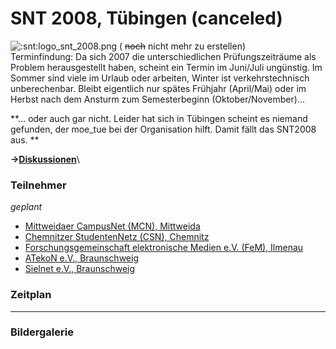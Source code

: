 # SNT 2008, Tübingen (canceled)

![:snt:logo_snt_2008.png](/snt/logo_snt_2008.png) ( ~~noch~~ nicht mehr
zu erstellen)\
Terminfindung: Da sich 2007 die unterschiedlichen Prüfungszeiträume als
Problem herausgestellt haben, scheint ein Termin im Juni/Juli ungünstig.
Im Sommer sind viele im Urlaub oder arbeiten, Winter ist
verkehrstechnisch unberechenbar. Bleibt eigentlich nur spätes Frühjahr
(April/Mai) oder im Herbst nach dem Ansturm zum Semesterbeginn
(Oktober/November)\...

**\... oder auch gar nicht. Leider hat sich in Tübingen scheint es
niemand gefunden, der moe_tue bei der Organisation hilft. Damit fällt
das SNT2008 aus. **

**-\>[Diskussionen](/talk/SNT/SNT2008)**\

### Teilnehmer

*geplant*

-   [Mittweidaer CampusNet (MCN), Mittweida](/studnetze/mcn)
-   [Chemnitzer StudentenNetz (CSN), Chemnitz](/studnetze/csn)
-   [Forschungsgemeinschaft elektronische Medien e.V. (FeM),
    Ilmenau](/studnetze/fem)
-   [ATekoN e.V., Braunschweig](/studnetze/atekon)
-   [Sielnet e.V., Braunschweig](/studnetze/sielnet)

### Zeitplan

------------------------------------------------------------------------

### Bildergalerie
